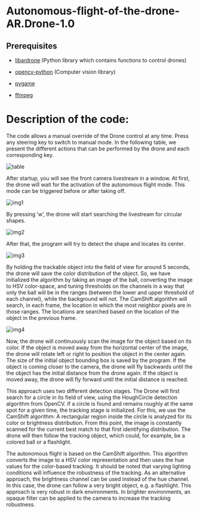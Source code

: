 # Autonomous-flight-of-the-drone-AR.Drone-1.0

## Prerequisites

- [libardrone](https://github.com/venthur/python-ardrone/blob/master/libardrone.py) (Python library which contains functions to control drones)

- [opencv-python](https://pypi.org/project/opencv-python/) (Computer vision library)

- [pygame](https://www.lfd.uci.edu/~gohlke/pythonlibs/#pygame) 

- [ffmpeg](https://github.com/kkroening/ffmpeg-python) 

# Description of the code:

The code allows a manual override of the Drone control at any time. Press any steering
key to switch to manual mode. In the following table, we present the different actions that
can be performed by the drone and each corresponding key.

![table](https://github.com/MohamedChaabane2/Autonomous-flight-of-the-drone-AR.Drone-1.0/blob/master/img/table.png)


After startup, you will see the front camera livestream in a window. At first, the drone
will wait for the activation of the autonomous flight mode. This mode can be triggered
before or after taking off.

![img1](https://github.com/MohamedChaabane2/Autonomous-flight-of-the-drone-AR.Drone-1.0/blob/master/img/img1.png)

By pressing ’w’, the drone will start searching the livestream for circular shapes.

![img2](https://github.com/MohamedChaabane2/Autonomous-flight-of-the-drone-AR.Drone-1.0/blob/master/img/img2.png)

After that, the program will try to detect the shape and locates its center.

![img3](https://github.com/MohamedChaabane2/Autonomous-flight-of-the-drone-AR.Drone-1.0/blob/master/img/img3.png)

By holding the trackable object into the field of view for around 5 seconds, the drone
will save the color distribution of the object. So, we have initialized the algorithm by taking
an image of the ball, converting the image to HSV color-space, and tuning thresholds
on the channels in a way that only the ball will be in the ranges (between the lower and
upper threshold of each channel), while the background will not. The CamShift algorithm
will search, in each frame, the location in which the most neighbor pixels are in those
ranges. The locations are searched based on the location of the object in the previous
frame.

![img4](https://github.com/MohamedChaabane2/Autonomous-flight-of-the-drone-AR.Drone-1.0/blob/master/img/img4.png)

Now, the drone will continuously scan the image for the object based on its color. If
the object is moved away from the horizontal center of the image, the drone will rotate left
or right to position the object in the center again. The size of the initial object bounding
box is saved by the program. If the object is coming closer to the camera, the drone will
fly backwards until the the object has the initial distance from the drone again. If the
object is moved away, the drone will fly forward until the initial distance is reached.

This approach uses two different detection stages. The Drone will first search for a circle
in its field of view, using the HoughCircle detection algorithm from OpenCV. If a circle is
found and remains roughly at the same spot for a given time, the tracking stage is initialized.
For this, we use the CamShift algorithm: A rectangular region inside the circle is
analyzed for its color or brightness distribution. From this point, the image is constantly
scanned for the current best match to that first identifying distribution. The drone will
then follow the tracking object, which could, for example, be a colored ball or a flashlight.

The autonomous flight is based on the CamShift algorithm. This algorithm converts
the image to a HSV color representation and then uses the hue values for the color-based
tracking. It should be noted that varying lighting conditions will influence the robustness
of the tracking. As an alternative approach, the brightness channel can be used instead of
the hue channel. In this case, the drone can follow a very bright object, e.g. a flashlight.
This approach is very robust in dark environments. In brighter environments, an opaque filter can be applied to the camera to increase the tracking robustness.
